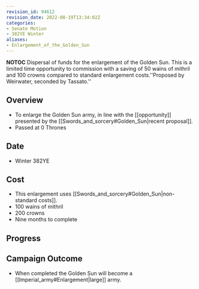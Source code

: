 ```yaml
---
revision_id: 94612
revision_date: 2022-08-19T13:34:02Z
categories:
- Senate Motion
- 382YE Winter
aliases:
- Enlargement_of_the_Golden_Sun
---
```



__NOTOC__
Dispersal of funds for the enlargement of the Golden Sun. This is a limited time opportunity to commission with a saving of 50 wains of mithril and 100 crowns compared to standard enlargement costs.''Proposed by Weirwater, seconded by Tassato.''
## Overview
* To enlarge the Golden Sun army, in line with the [[opportunity]] presented by the [[Swords_and_sorcery#Golden_Sun|recent proposal]].
* Passed at 0 Thrones

## Date
* Winter 382YE
## Cost
* This enlargement uses [[Swords_and_sorcery#Golden_Sun|non-standard costs]].
* 100 wains of mithril
* 200 crowns
* Nine months to complete
## Progress

## Campaign Outcome
* When completed the Golden Sun will become a [[Imperial_army#Enlargement|large]] army.